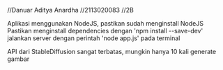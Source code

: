 //Danuar Aditya Anardha
//2113020083
//2B

Aplikasi menggunakan NodeJS, pastikan sudah menginstall NodeJS
Pastikan menginstall dependencies dengan 'npm install --save-dev'
jalankan server dengan perintah 'node app.js' pada terminal

API dari StableDiffusion sangat terbatas, mungkin hanya 10 kali generate gambar